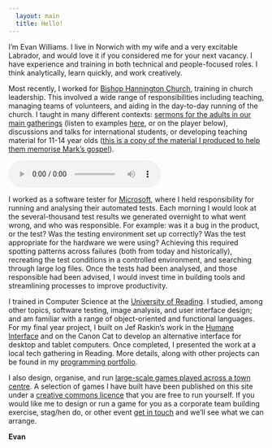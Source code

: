```yaml
---
  layout: main
  title: Hello!
---
```

I’m Evan Williams. I live in Norwich with my wife and a very excitable Labrador, and would love it if you considered me for your next vacancy. I have experience and training in both technical and people-focused roles. I think analytically, learn quickly, and work creatively.

Most recently, I worked for [Bishop Hannington Church](http://bhmc.org.uk), training in church leadership. This involved a wide range of responsibilities including teaching, managing teams of volunteers, and aiding in the day-to-day running of the church. I taught in many different contexts: [sermons for the adults in our main gatherings](http://www.bhmc.org.uk/sermons/?preacher=73) (listen to examples [here](http://www.bhmc.org.uk/sermons/?preacher=73), or on the player below), discussions and talks for international students, or developing teaching material for 11-14 year olds ([this is a copy of the material I produced to help them memorise Mark’s gospel](/resources/files/mark-experiment.docx)).

<audio controls="true">
  <source>http://www.bhmc.org.uk/sermons/?download&file_name=2015-08-30-pm-EvanWilliams-Romans6.mp3</source>
</audio>

I worked as a software tester for [Microsoft](http://microsoft.com), where I held responsibility for running and analysing their automated tests. Each morning I would look at the several-thousand test results we generated overnight to what went wrong, and who was responsible. For example: was it a bug in the product, or the test? Was the testing environment set up correctly? Was the test appropriate for the hardware we were using? Achieving this required spotting patterns across failures (both from today and historically), recreating the test conditions in a controlled environment, and searching through large log files. Once the tests had been analysed, and those responsible had been advised, I would invest time in building tools and streamlining processes to improve productivity.

I trained in Computer Science at the [University of Reading](http://www.reading.ac.uk). I studied, among other topics, software testing, image analysis, and user interface design; and am familiar with a range of object-oriented and functional languages. For my final year project, I built on Jef Raskin’s work in the [Humane Interface](http://amzn.to/2dwhPqF) and on the Canon Cat to develop an alternative interface for desktop and tablet computers. Once completed, I presented the work at a local tech gathering in Reading. More details, along with other projects can be found in my [programming portfolio](/code/).

I also design, organise, and run [large-scale games played across a town centre](/games/). A selection of games I have built have been published on this site under a [creative commons licence](http://creativecommons.org/licenses/by-nc-nd/2.0/uk/) that you are free to run yourself. If you would like me to design or run a game for you as a corporate team building exercise, stag/hen do, or other event [get in touch](mailto:evan@williams.ee) and we’ll see what we can arrange.

**Evan**
